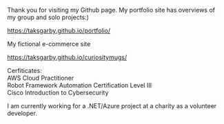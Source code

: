 Thank you for visiting my Github page. 
My portfolio site has overviews of my group and solo projects:) 

https://taksgarby.github.io/portfolio/
<br/>

My fictional e-commerce site<br/>

https://taksgarby.github.io/curiositymugs/
<br/>

Cerfiticates:<br/>
AWS Cloud Practitioner<br/>
Robot Framework Automation Certification Level III<br/>
Cisco Introduction to Cybersecurity <br/>

I am currently working for a .NET/Azure project at a charity as a volunteer developer. 
